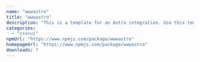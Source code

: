 ```yaml
---
name: "wwwastro"
title: "wwwastro"
description: "This is a template for an Astro integration. Use this template for writing integrations to use in multiple projects or publish to NPM."
categories:
  - "css+ui"
npmUrl: "https://www.npmjs.com/package/wwwastro"
homepageUrl: "https://www.npmjs.com/package/wwwastro"
downloads: 7
---
```

